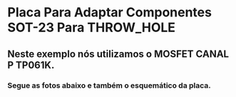 # Placa Para Adaptar Componentes SOT-23 Para THROW_HOLE

## Neste exemplo nós utilizamos o MOSFET CANAL P TP061K. 

### Segue as fotos abaixo e também o esquemático da placa.
